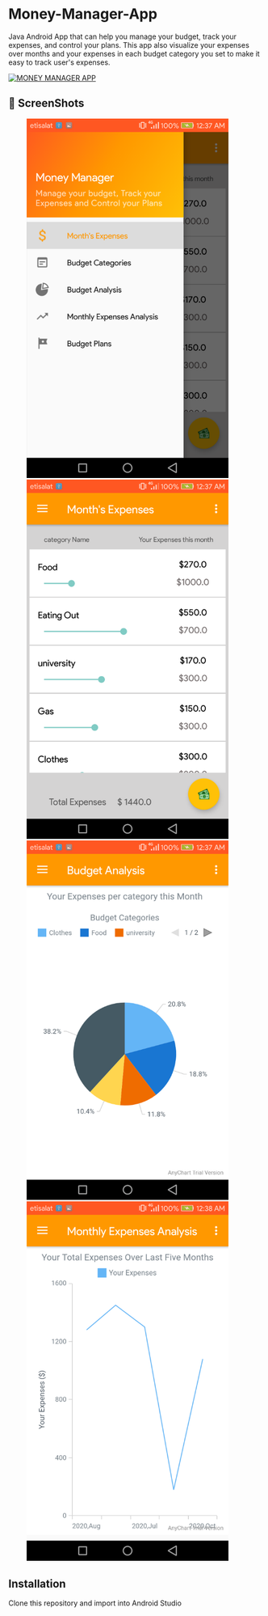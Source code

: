 # Money-Manager-App
Java Android App that can help you manage your budget, track your expenses, and control your plans. 
This app also visualize your expenses over months and your expenses in each budget category you set to make it easy to track user's expenses.

[![MONEY MANAGER APP](https://yt-embed.herokuapp.com/embed?v=-mtmCv28zDM)](https://youtu.be/-mtmCv28zDM "MONEY MANAGER APP")

## 📸 ScreenShots
<!--Check these screenshots [here](https://github.com/Nada-Nasser/Money-Manager-App/tree/main/screenshots) that contains an example of visualizing and tracking user expenses in the app.-->
<p align='center'>
<img src="screenshots/app_main_features.png" width="400"> &nbsp &nbsp &nbsp &nbsp
<img src="screenshots/user_expenses_current_month.png" width="400">  &nbsp &nbsp &nbsp &nbsp
<img src="screenshots/user_expenses_per_budget.png" width="400">  &nbsp &nbsp &nbsp &nbsp
<img src="screenshots/user_monthly_expenses.png" width="400">        &nbsp &nbsp &nbsp &nbsp
</p>



## Installation
Clone this repository and import into Android Studio

